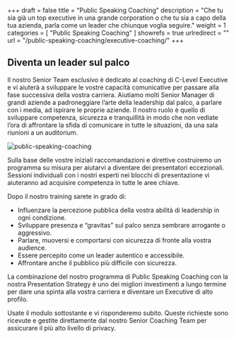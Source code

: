 +++
draft 		= false
title 		= "Public Speaking Coaching"
description	= "Che tu sia già un top executive in una grande corporation o che tu sia a capo della tua azienda, parla come un leader che chiunque voglia seguire."
weight		= 1
categories	= [ "Public Speaking Coaching" ]
showrefs	= true
urlredirect	= ""
url 		= "/public-speaking-coaching/executive-coaching/"
+++

## Diventa un leader sul palco

Il nostro Senior Team esclusivo è dedicato al coaching di C-Level Executive e vi aiuterà a sviluppare le vostre capacità comunicative per passare alla fase successiva della vostra carriera.
Aiutiamo molti Senior Manager di grandi aziende a padroneggiare l’arte della leadership dal palco, a parlare con i media, ad ispirare le proprie aziende. Il nostro ruolo è quello di sviluppare competenza, sicurezza e tranquillità in modo che non vediate l’ora di affrontare la sfida di comunicare in tutte le situazioni, da una sala riunioni a un auditorium.  

![public-speaking-coaching][pic1]

Sulla base delle vostre iniziali raccomandazioni e direttive costruiremo un programma su misura per aiutarvi a diventare dei presentatori eccezionali. Sessioni individuali con i nostri esperti nei blocchi di presentazione vi aiuteranno ad acquisire competenza in tutte le aree chiave.

Dopo il nostro training sarete in grado di:

* Influenzare la percezione pubblica della vostra abilità di leadership in ogni condizione. 
* Sviluppare presenza e “gravitas” sul palco senza sembrare arrogante o aggressivo.
* Parlare, muoversi e comportarsi con sicurezza di fronte alla vostra audience.
* Essere percepito come un leader autentico e accessibile.
* Affrontare anche il pubblico più difficile con sicurezza.

La combinazione del nostro programma di Public Speaking Coaching con la nostra Presentation Strategy è uno dei migliori investimenti a lungo termine per dare una spinta alla vostra carriera e diventare un Executive di alto profilo. 

Usate il modulo sottostante e vi risponderemo subito. Queste richieste sono ricevute e gestite direttamente dal nostro Senior Coaching Team per assicurare il più alto livello di privacy.

[pic1]: /pictures/public-speaking-coaching/public-speaking-coaching/public-speaking-coaching.jpg